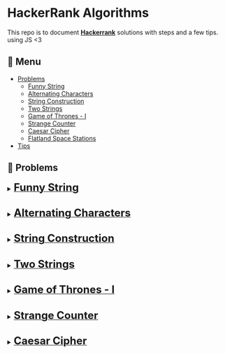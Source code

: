 # HackerRank Algorithms

This repo is to document **[Hackerrank](https://www.hackerrank.com/dashboard)** solutions with steps and a few tips. using JS <3

## :bookmark_tabs: Menu

- [Problems](#scroll-problems)
  - [Funny String](#funny-string)
  - [Alternating Characters](#alternating-characters)
  - [String Construction](#string-construction)
  - [Two Strings](#two-strings)
  - [Game of Thrones - I](#game-of-thrones)
  - [Strange Counter](#strange-counter)
  - [Caesar Cipher](#caesar-cipher)
  - [Flatland Space Stations](#flatland-space-stations)
- [Tips](#Tips)

## :scroll: Problems

<details>
 <summary id="funny-string"><b><u><font size="+2">Funny String</font></u></b></summary>
<br/>
  
*Problem :* https://www.hackerrank.com/challenges/funny-string/problem
  
 > If we need to compare between two arrays/string with the reserved version of this array , think about looping the array for the index 0 , and index (length -1 ), also if we have one condition that or one letter tells us the result, then return inside the for loop to prevent completing the loop and save execution time

**My solution :**

```js
    const arr = s.split("")
    for (let i =0 ; i
        const diff = arr[i].charCodeAt() - arr[i+1].charCodeAt()
        const diff2 = arr.at(-1*(i+1)).charCodeAt() - arr.at(-1*(i+2)).charCodeAt()
        if (Math.abs(diff)  !==  Math.abs(diff2)) return "Not Funny"
    }
    return "Funny"
```

**steps :-**  
1- convert the string to array

2- loop on this array

3- get the difference between first 2 letters  

4- get the difference between last 2 letters // reversed

5- get the absolute diff between the two diff

6- if not equal return " Not Funny"

</details>

##

<details>
 <summary id="alternating-characters"><b><u><font size="+2">Alternating Characters</font></u></b></summary>
<br/>
    
**Problem :** https://www.hackerrank.com/challenges/alternating-characters/problem

> if we need just a count , think about the length , also if we need to execute some operation of any sequence of characters inside a string the `regex` and `replaceAll` are very powerful tools

**My solution :**

```js
const clearString = s.replaceAll(/[A]+/g, "A").replaceAll(/[B]+/g, "B");
return s.length - clearString.length;
```

**steps :-**  
1- replace all repeated "A" with only one letter "A" and all repeated "B" with only one letter "B" , now I have the final string (the good one)

2- get the difference of the length to know how many character should I remove

</details>

##

<details>
 <summary id="string-construction"><b><u><font size="+2">String Construction</font></u></b></summary>
<br/>
  
  
 **Problem :** https://www.hackerrank.com/challenges/string-construction/problem

> if we need to count a unique characters , think about the Set

**NOT my solution :**

```js
return new Set(s.split("")).size;
```

**steps :-**  
1- in this problem they need to count cost of any additional character which is not in the string we are trying to build, so in other words need to get any unique addition so if we have "aa" string it will cost 1$ , if we have "ababo" , it will cost 3$ and so on

</details>

##

<details>
 <summary id="two-strings"><b><u><font size="+2">Two Strings</font></u></b></summary>
<br/>

**Problem :** https://www.hackerrank.com/challenges/two-strings/problem?isFullScreen=true

> Try to save looping times

**my solution :**

```js
const arraySet = [...new Set(s1.split(""))];
return !!arraySet.find((c) => s2.includes(c)) ? "YES" : "NO";
```

**steps :-**  
1- get all unique chars in s1 in array

2- find function get the first element match the condition so no need to loop on the others chars

  </details>

##

<details>
  <summary id="game-of-thrones"><b><u><font size="+2">Game of Thrones - I</font></u></b></summary>
  <br/>

**Problem :** https://www.hackerrank.com/challenges/game-of-thrones/problem

> if we have semantic string , think about using %

**my solution :**

```js
const count = {};
s.split("").forEach((c) => {
  count[c] ? (count[c] = count[c] + 1) : (count[c] = 1);
});
const freq = Object.values(count);
return freq.filter((c) => c % 2 !== 0).length > 1 ? "NO" : "YES";
```

**steps :-**  
1- I get the count of each character because we need to have only one odd number of characters

2- check if we have more than one or not

  </details>

##

<details>
  <summary id="strange-counter"><b><u><font size="+2">Strange Counter</font></u></b></summary>
<br/>

**Problem :** https://www.hackerrank.com/challenges/strange-code/problem?isFullScreen=true

> some time using two pointer is very good solution

**my solution :**

```js
let start = 1;
let end = 3;
let n = 1;
while (t > end) {
  n++;
  start = end + 1;
  end = end + [...Array(n - 1).keys()].reduce((t, v, i) => t * 2, 3);
}
const head = [...Array(n - 1).keys()].reduce((t, v, i) => t * 2, 3);
return head - (t - start);
```

**steps :-**  
1- I created two pointer for the start and end values n which is number of loops

2- while the time is not between the two pointers it means we should keep looping

3- update the start and end pointer adn increase the number of loops

note : to calculate the head of the loop I used this formula `[...Array(n-1).keys()].reduce((t, v, i) =>t*2 , 3)`

4-the value should be the head - the different between the time and the start pointer

</details>

##

<details>
  <summary id="caesar-cipher"><b><u><font size="+2">Caesar Cipher</font></u></b></summary>
<br/>

**Problem :** https://www.hackerrank.com/challenges/caesar-cipher-1/problem?isFullScreen=false

> some time using two pointer is very good solution

**my solution :**

```js
  // Write your code here
  const alphabetLower = 'abcdefghijklmnopqrstuvwxyz'
  const alphabetUpper = 'abcdefghijklmnopqrstuvwxyz'.toUpperCase()

  return s
    .split('')
    .map((c) => {
      if (
        c.charCodeAt() >= 'a'.charCodeAt() &&
        c.charCodeAt() <= 'z'.charCodeAt()
      ) {
        const index = c.charCodeAt() - 'a'.charCodeAt()

        return alphabetLower[(index + k) % 26]
      }

      if (
        c.charCodeAt() >= 'A'.charCodeAt() &&
        c.charCodeAt() <= 'Z'.charCodeAt()
      ) {
        const index = c.charCodeAt() - 'A'.charCodeAt()

        return alphabetUpper[(index + k) % 26]
      }
      return c
    })
    .join('')
```

##

<details>
  <summary id="flatland-space-stations"><b><u><font size="+2">Flatland Space Stations</font></u></b></summary>
<br/>

**Problem :** https://www.hackerrank.com/challenges/flatland-space-stations/problem?isFullScreen=true

> think about the sort function if we need to get diffrenet bwtween elemnst in array 

**my solution :**

```js
  const sorted = c.sort((a, b) => a - b)
  const spaces = []
  for (let i = 1; i < sorted.length; i++) {
      const midSpace = sorted[i] -sorted[i - 1]
      spaces.push(Math.floor(midSpace / 2))
    
  }
  return Math.max(...spaces, n - 1 - sorted.at(-1) , sorted[0])
```

**steps :-**  
1- sort the array
                                      
2- get the min space between the elemnt

3- return the max between the space array and the first and the last elemnt                   

</details>

## :blue_book: Tips

###### 1. unique elemnts in array 

> get a new array with only the unique elemsnts 

```javascript
const array = [1,1,2,2]
const uniqueArray = [...new Set(array)] // [1,2]
```
##

###### 2. max number in array

> get the max number in array

```javascript
const array = [1,2,3,5]
const max =Math.max(...array) //5
```
##

###### 3. min number in array

> get the min number in array

```javascript
const array = [1,2,3,5]
const max =Math.min(...array) //1
```
##

###### 4. count characters in string

> count each character in a string

```javascript
const string  ="aabbcc"
const count = { }
string.split("").forEach(c => count[c] ? count[c]++ : count[c] = 1) // { a: 2, b: 2, c: 2 }
```
##

###### 5. sort array

> sort array ASC
```javascript
const array = [5,2,3,1]
const sortedArray = array.sort() // [1,2,3,4,5]
```
##

## :smiley_cat: Author

- [@minaibrahimsaid](https://github.com/minaibrahimsaid/)

Made with &nbsp;❤️&nbsp;
